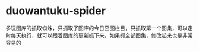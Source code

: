duowantuku-spider
=================

多玩图库的抓取蜘蛛，只抓取了图库的今日囧图栏目，只抓取第一个图集，可以定时每天执行，就可以跟着图库的更新抓下来，如果抓全部图集，修改起来也是非常容易的
